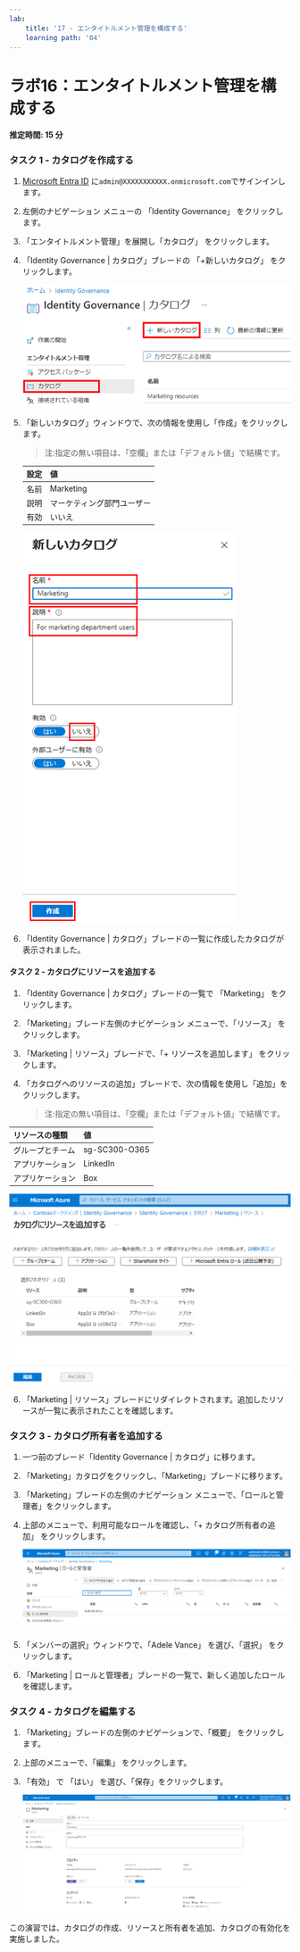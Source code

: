 ```yaml
---
lab:
    title: '17 - エンタイトルメント管理を構成する'
    learning path: '04'
---
```


# ラボ16：エンタイトルメント管理を構成する

#### 推定時間: 15 分

### タスク 1 - カタログを作成する

1. [Microsoft Entra ID]( https://portal.azure.com/#blade/Microsoft_AAD_IAM/ActiveDirectoryMenuBlade/Overview) に`admin@XXXXXXXXXXX.onmicrosoft.com`でサインインします。

2. 左側のナビゲーション メニューの 「Identity Governance」 をクリックします。

3. 「エンタイトルメント管理」を展開し「カタログ」 をクリックします。

4. 「Identity Governance | カタログ」ブレードの 「+新しいカタログ」 をクリックします。

   ![「新しいカタログ」メニューが強調表示された Identity Governance カタログ ページが表示されている画面イメージ](./media/lp4-mod1-identity-governance-new-catalog.png)

5. 「新しいカタログ」ウィンドウで、次の情報を使用し「作成」をクリックします。

   > 注:指定の無い項目は、「空欄」または「デフォルト値」で結構です。

   | 設定 | 値                         |
   | :--- | -------------------------- |
   | 名前 | Marketing                  |
   | 説明 | マーケティング部門ユーザー |
   | 有効 | いいえ                     |

   ![「名前」、「説明」、「有効」、「作成」オプションが強調された「新しいカタログ」ウィンドウが表示されている画面イメージ](./media/lp4-mod1-new-catalog-marketing.png)

6. 「Identity Governance | カタログ」ブレードの一覧に作成したカタログが表示されました。

   

#### タスク 2 - カタログにリソースを追加する

1. 「Identity Governance | カタログ」ブレードの一覧で 「Marketing」 をクリックします。

2. 「Marketing」ブレード左側のナビゲーション メニューで、「リソース」 をクリックします。

3. 「Marketing | リソース」ブレードで、「+ リソースを追加します」 をクリックします。

4. 「カタログへのリソースの追加」ブレードで、次の情報を使用し「追加」をクリックします。

   > 注:指定の無い項目は、「空欄」または「デフォルト値」で結構です。


| リソースの種類   | 値            |
| :--------------- | :------------ |
| グループとチーム | sg-SC300-O365 |
| アプリケーション | LinkedIn      |
| アプリケーション | Box           |

![カタログにリソースを追加する](./media/catalog-add-resources.png)

6. 「Marketing | リソース」ブレードにリダイレクトされます。追加したリソースが一覧に表示されたことを確認します。

   

### タスク 3 - カタログ所有者を追加する

1. 一つ前のブレード「Identity Governance | カタログ」に移ります。

2. 「Marketing」カタログをクリックし、「Marketing」ブレードに移ります。

3. 「Marketing」ブレードの左側のナビゲーション メニューで、「ロールと管理者」をクリックします。

4. 上部のメニューで、利用可能なロールを確認し、「+ カタログ所有者の追加」 をクリックします。

   ![Marketing カタログの「ロールと管理者」ページが表示されている画面イメージ](./media/lp4-mod1-catalog-roles-and-admins.png)

5. 「メンバーの選択」ウィンドウで、「Adele Vance」 を選び、「選択」 をクリックします。

6. 「Marketing | ロールと管理者」ブレードの一覧で、新しく追加したロールを確認します。

   

### タスク 4 - カタログを編集する

1. 「Marketing」ブレードの左側のナビゲーションで、「概要」 をクリックします。

2. 上部のメニューで、「編集」 をクリックします。

3. 「有効」 で 「はい」 を選び、「保存」をクリックします。

   ![有効なプロパティが表示されている画面イメージ。](./media/lp4-mod1-edit-marketing-catalog.png)



この演習では、カタログの作成、リソースと所有者を追加、カタログの有効化を実施しました。

